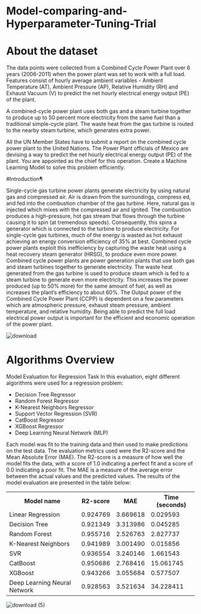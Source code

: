 # Model-comparing-and-Hyperparameter-Tuning-Trial
# About the dataset
The data points were collected from a Combined Cycle Power Plant over 6 years (2006-2011) when the power plant was set to work with a full load. Features consist of hourly average ambient variables - Ambient Temperature (AT), Ambient Pressure (AP), Relative Humidity (RH) and Exhaust Vacuum (V) to predict the net hourly electrical energy output (PE) of the plant.

A combined-cycle power plant uses both gas and a steam turbine together to produce up to 50 percent more electricity from the same fuel than a traditional simple-cycle plant. The waste heat from the gas turbine is routed to the nearby steam turbine, which generates extra power.

All the UN Member States have to submit a report on the combined cycle power plant to the United Nations. The Power Plant officials of Mexico are devising a way to predict the net hourly electrical energy output (PE) of the plant. You are appointed as the chief for this operation. Create a Machine Learning Model to solve this problem efficiently.

#Introduction¶

Single-cycle gas turbine power plants generate electricity by using natural gas and compressed air. Air is drawn from the surroundings, compress ed, and fed into the combustion chamber of the gas turbine. Here, natural gas is injected which mixes with the compressed air and ignited. The combustion produces a high-pressure, hot gas stream that flows through the turbine causing it to spin (at tremendous speeds). Consequently, this spins a generator which is connected to the turbine to produce electricity. For single-cycle gas turbines, much of the energy is wasted as hot exhaust achieving an energy conversion efficiency of 35% at best. Combined cycle power plants exploit this inefficiency by capturing the waste heat using a heat recovery steam generator (HRSG), to produce even more power. Combined cycle power plants are power generation plants that use both gas and steam turbines together to generate electricity. The waste heat generated from the gas turbine is used to produce steam which is fed to a steam turbine to generate even more electricity. This increases the power produced (up to 50% more) for the same amount of fuel, as well as increases the plant’s efficiency to about 60%. The Output power of the Combined Cycle Power Plant (CCPP) is dependent on a few parameters which are atmospheric pressure, exhaust steam pressure, ambient temperature, and relative humidity. Being able to predict the full load electrical power output is important for the efficient and economic operation of the power plant.

![download](https://user-images.githubusercontent.com/75095471/217403841-9d5596d8-0224-4a76-bbe3-97788a9600cd.png)

# Algorithms Overview
Model Evaluation for Regression Task
In this evaluation, eight different algorithms were used for a regression problem:
<ul class="myUL">
  <li>Decision Tree Regressor</li>
  <li>Random Forest Regressor</li>
  <li>K-Nearest Neighbors Regressor</li>
   <li>Support Vector Regression (SVR)</li>
  <li>CatBoost Regressor</li>
  <li>XGBoost Regressor</li>
  <li>Deep Learning Neural Network (MLP)</li>
</ul>

Each model was fit to the training data and then used to make predictions on the test data. The evaluation metrics used were the R2-score and the Mean Absolute Error (MAE). The R2-score is a measure of how well the model fits the data, with a score of 1.0 indicating a perfect fit and a score of 0.0 indicating a poor fit. The MAE is a measure of the average error between the actual values and the predicted values.
The results of the model evaluation are presented in the table below:

<table>
  <tr>
    <th>Model name</th>
    <th>R2-score</th>
    <th>MAE</th>
    <th>Time (seconds)</th>
  </tr>
  <tr>
    <td>Linear Regression</td>
    <td>0.924769</td>
    <td>3.669618</td>
    <td>0.029593</td>
  </tr>
  <tr>
    <td>Decision Tree</td>
    <td>0.921349</td>
    <td>3.313986</td>
    <td>0.045285</td>
  </tr>
  <tr>
    <td>Random Forest</td>
    <td>0.955716</td>
    <td>2.526763</td>
    <td>2.827737</td>
  </tr>
  <tr>
    <td>K-Nearest Neighbors</td>
    <td>0.941989</td>
    <td>3.001490</td>
    <td>0.015856</td>
  </tr>
  <tr>
    <td>SVR</td>
    <td>0.936554</td>
    <td>3.240146</td>
    <td>1.661543</td>
  </tr>
  <tr>
    <td>CatBoost</td>
    <td>0.950686</td>
    <td>2.768416</td>
    <td>15.061745</td>
  </tr>
  <tr>
    <td>XGBoost</td>
    <td>0.943266</td>
    <td>3.055684</td>
    <td>0.577507</td>
  </tr>
  <tr>
    <td>Deep Learning Neural Network</td>
    <td>0.928563</td>
    <td>3.521634</td>
    <td>34.228411</td>
  </tr>
</table>

![download (5)](https://user-images.githubusercontent.com/75095471/218534817-5eac4552-5435-4dfb-9c71-6fb33bc4ad38.png)



